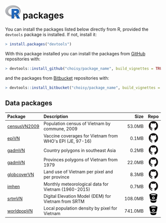 <!--- <h1><img src="https://www.r-project.org/logo/Rlogo.png" alt="" style="width:50px;height:43.75px;"> packages</h1> --->

<h1><img src="R.png" alt="" style="width:50px;height:43.26923px;"> packages</h1>

You can install the packages listed below directly from R, provided the `devtools` package is installed. If not, install it:

```R
> install.packages("devtools")
```

With this package installed you can install the packages from [GitHub](https://github.com/choisy) repositories with:

```R
> devtools::install_github("choisy/package_name", build_vignettes = TRUE)
```

and the packages from [Bitbucket](https://bitbucket.org/choisy) repositories with:

```R
> devtools::install_bitbucket("choisy/package_name", build_vignettes = TRUE)
```

## Data packages

| Package | Description | Size | Repo |
|:--------|:------------|-----:|:----:|
| [censusVN2009](https://choisy.github.io/censusVN2009) | Population census of Vietnam by commune, 2009 | 53.0MB | [<img src="Github_small.png" alt="" style="width:30px;height:30px;">](https://github.com/choisy/censusVN2009) |
| [epiVN](https://choisy.github.io/epiVN) | Vaccine coverages for Vietnam from WHO's EPI (JE, 97-16) | 0.1MB | [<img src="Github_small.png" alt="" style="width:30px;height:30px;">](https://github.com/choisy/epiVN) |
| [gadmVN](https://choisy.github.io/gadmSEA) | Country polygons in southeast Asia | 0.2MB | [<img src="Github_small.png" alt="" style="width:30px;height:30px;">](https://github.com/choisy/gadmSEA) |
| [gadmVN](https://choisy.github.io/gadmVN) | Provinces polygons of Vietnam from 1979 | 22.0MB | [<img src="Github_small.png" alt="" style="width:30px;height:30px;">](https://github.com/choisy/gadmVN) |
| [globcoverVN](https://choisy.github.io/globcoverVN) | Land use of Vietnam per pixel and per province | 8.3MB | [<img src="Github_small.png" alt="" style="width:30px;height:30px;">](https://github.com/choisy/globcoverVN) |
| [imhen](https://choisy.github.io/imhen) | Monthly meteorological data for Vietnam (1960-2015) | 0.7MB | [<img src="Github_small.png" alt="" style="width:30px;height:30px;">](https://github.com/choisy/imhen) |
| [srtmVN](https://choisy.github.io/srtmVN) | Digital Elevation Model (DEM) for Vietnam from SRTM | 108.0MB | [<img src="Bitbucket.png" alt="" style="width:30px;height:30px;">](https://bitbucket.org/choisy/srtmVN) |
| [worldpopVN](https://choisy.github.io/worldpopVN) | Local population density by pixel for Vietnam | 741.0MB | [<img src="Bitbucket.png" alt="" style="width:30px;height:30px;">](https://bitbucket.org/choisy/worldpopVN) |



